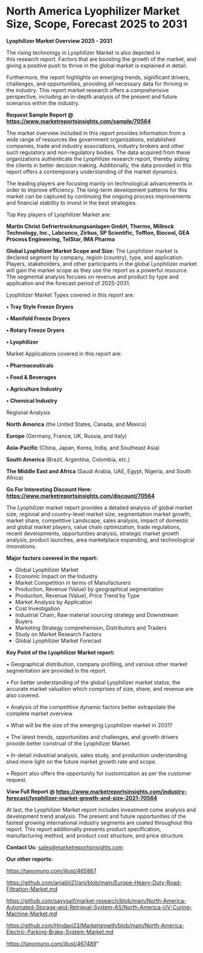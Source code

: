 # North America Lyophilizer Market Size, Scope, Forecast 2025 to 2031

<Strong> Lyophilizer Market Overview 2025 - 2031</strong>

The rising technology in Lyophilizer Market is also depicted in this research report. Factors that are boosting the growth of the market, and giving a positive push to thrive in the global market is explained in detail.

Furthermore, the report highlights on emerging trends, significant drivers, challenges, and opportunities, providing all necessary data for thriving in the industry. This report market research offers a comprehensive perspective, including an in-depth analysis of the present and future scenarios within the industry.

<strong>Request Sample Report @ <a href=https://www.marketreportsinsights.com/sample/70564>https://www.marketreportsinsights.com/sample/70564</a></strong>

The market overview included in this report provides information from a wide range of resources like government organizations, established companies, trade and industry associations, industry brokers and other such regulatory and non-regulatory bodies. The data acquired from these organizations authenticate the Lyophilizer research report, thereby aiding the clients in better decision making. Additionally, the data provided in this report offers a contemporary understanding of the market dynamics.

The leading players are focusing mainly on technological advancements in order to improve efficiency. The long-term development patterns for this market can be captured by continuing the ongoing process improvements and financial stability to invest in the best strategies.

Top Key players of Lyophilizer Market are:

<strong>Martin Christ Gefriertrocknungsanlagen GmbH, Thermo, Millrock Technology, Inc., Labconco, Zirbus, SP Scientific, Tofflon, Biocool, GEA Process Engineering, TelStar, IMA Pharma</strong>

<strong><b>Global Lyophilizer Market Scope and Size:</b></strong>
The Lyophilizer market is declared segment by company, region (country), type, and application. Players, stakeholders, and other participants in the global Lyophilizer market will gain the market scope as they use the report as a powerful resource. The segmental analysis focuses on revenue and product by type and application and the forecast period of 2025-2031.

Lyophilizer Market Types covered in this report are:

<strong>• Tray Style Freeze Dryers

• Manifold Freeze Dryers

• Rotary Freeze Dryers

• Lyophilizer</strong>

Market Applications covered in this report are:

<strong>• Pharmaceuticals

• Food & Beverages

• Agriculture Industry 

• Chemical Industry</strong> 

Regional Analysis

<strong>North America</strong> (the United States, Canada, and Mexico)

<strong>Europe</strong> (Germany, France, UK, Russia, and Italy)

<strong>Asia-Pacific</strong> (China, Japan, Korea, India, and Southeast Asia)

<strong>South America</strong> (Brazil, Argentina, Colombia, etc.)

<strong>The Middle East and Africa</strong> (Saudi Arabia, UAE, Egypt, Nigeria, and South Africa)

<strong>Go For Interesting Discount Here: <a href=https://www.marketreportsinsights.com/discount/70564>https://www.marketreportsinsights.com/discount/70564</a></strong>

The Lyophilizer market report provides a detailed analysis of global market size, regional and country-level market size, segmentation market growth, market share, competitive Landscape, sales analysis, impact of domestic and global market players, value chain optimization, trade regulations, recent developments, opportunities analysis, strategic market growth analysis, product launches, area marketplace expanding, and technological innovations.

<strong><b>Major factors covered in the report:</b></strong>
<ul>
  <li>Global Lyophilizer Market </li>
  <li>Economic Impact on the Industry</li>
  <li>Market Competition in terms of Manufacturers</li>
  <li>Production, Revenue (Value) by geographical segmentation</li>
  <li>Production, Revenue (Value), Price Trend by Type</li>
  <li>Market Analysis by Application</li>
  <li>Cost Investigation</li>
  <li>Industrial Chain, Raw material sourcing strategy and Downstream Buyers</li>
  <li>Marketing Strategy comprehension, Distributors and Traders</li>
  <li>Study on Market Research Factors</li>
  <li>Global Lyophilizer Market Forecast</li>
</ul>

<strong><b>Key Point of the Lyophilizer Market report:</b></strong>

• Geographical distribution, company profiling, and various other market segmentation are provided in the report.

• For better understanding of the global Lyophilizer market status, the accurate market valuation which comprises of size, share, and revenue are also covered.

• Analysis of the competitive dynamic factors better extrapolate the complete market overview

• What will be the size of the emerging Lyophilizer market in 2031?

• The latest trends, opportunities and challenges, and growth drivers provide better construal of the Lyophilizer Market.

• In-detail industrial analysis, sales study, and production understanding shed more light on the future market growth rate and scope.

• Report also offers the opportunity for customization as per the customer request.

<strong><b>View Full Report @ <a href=https://www.marketreportsinsights.com/industry-forecast/lyophilizer-market-growth-and-size-2021-70564>https://www.marketreportsinsights.com/industry-forecast/lyophilizer-market-growth-and-size-2021-70564</a></b></strong>


At last, the Lyophilizer Market report includes investment come analysis and development trend analysis. The present and future opportunities of the fastest growing international industry segments are coated throughout this report. This report additionally presents product specification, manufacturing method, and product cost structure, and price structure.

<strong>Contact Us:</strong>
sales@marketreportsinsights.com

<strong>Our other reports:</strong>

<a href=https://tanomuno.com/illust/465867>https://tanomuno.com/illust/465867</a>

<a href=https://github.com/anjaliiii21/anj/blob/main/Europe-Heavy-Duty-Road-Filtration-Market.md>https://github.com/anjaliiii21/anj/blob/main/Europe-Heavy-Duty-Road-Filtration-Market.md</a>

<a href=https://github.com/sayysaif/market-research/blob/main/North-America-Automated-Storage-and-Retrieval-System-AS/North-America-UV-Curing-Machine-Market.md>https://github.com/sayysaif/market-research/blob/main/North-America-Automated-Storage-and-Retrieval-System-AS/North-America-UV-Curing-Machine-Market.md</a>

<a href=https://github.com/Hindavi23/Marketgrowth/blob/main/North-America-Electric-Parking-Brake-System-Market.md>https://github.com/Hindavi23/Marketgrowth/blob/main/North-America-Electric-Parking-Brake-System-Market.md</a>

<a href=https://tanomuno.com/illust/467489>https://tanomuno.com/illust/467489</a>"
